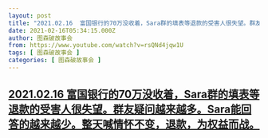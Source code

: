 ```yaml
---
layout: post
title: "2021.02.16  富国银行的70万没收着，Sara群的填表等退款的受害人很失望。群友疑问越来越多。Sara能回答的越来越少。整天喊情怀不变，退款，为权益而战。"
date: 2021-02-16T05:34:15.000Z
author: 图森破故事会
from: https://www.youtube.com/watch?v=rsQNd4jqw1U
tags: [ 图森破故事会 ]
categories: [ 图森破故事会 ]
---
```

<!--1613453655000-->
[2021.02.16  富国银行的70万没收着，Sara群的填表等退款的受害人很失望。群友疑问越来越多。Sara能回答的越来越少。整天喊情怀不变，退款，为权益而战。](https://www.youtube.com/watch?v=rsQNd4jqw1U)
------

<div>

</div>
